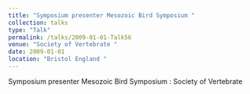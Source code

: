 ```yaml
---
title: "Symposium presenter Mesozoic Bird Symposium "
collection: talks
type: "Talk"
permalink: /talks/2009-01-01-Talk56
venue: "Society of Vertebrate "
date: 2009-01-01
location: "Bristol England "
---
```


Symposium presenter Mesozoic Bird Symposium : Society of Vertebrate 
